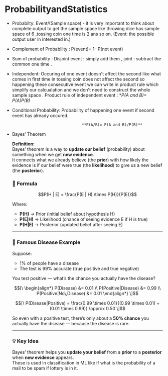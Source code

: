 # ProbabilityandStatistics

- Probabilty: Event/(Sample space) - it is very important to think about complete output to get the sample space like throwing dice has sample space of 6 ,tossing coin one time is 2 ans so on. (Event: the possible output user in interested in.)  
- Complement of Probability : P(event)= 1- P(not event)  
- Sum of probability : Disjoint event : simply add them , joint : subtract the common one time .   
- Independent: Occuring of one event doesn't affect the second like what comes in first time in tossing coin does not affect the second so happening these consecutive event we can write in product rule which simplify our calcualation and we don't need to construct the whole sample space . Product rule of independent event : **P(A and B)= P(A)*P(B)**  
- Conditional Probability: Probability of happening one event if second event has already occured.  

                                     **P(A/B)= P(A and B)/P(B)**      
                                     
- Bayes’ Theorem

    **Definition:**  
    Bayes’ theorem is a way to **update our belief** (probability) about something when we get **new evidence**.  
    It connects what we already believe (the **prior**) with how likely the evidence is if our belief were true (the **likelihood**) to give us a new belief (the **posterior**).

    ### 🔢 Formula

    $$P(H | E) = \frac{P(E | H) \times P(H)}{P(E)}$$

    Where:
    - **P(H)** → Prior (initial belief about hypothesis H)  
    - **P(E|H)** → Likelihood (chance of seeing evidence E if H is true)  
    - **P(H|E)** → Posterior (updated belief after seeing E)  

    ---

    ### 🧬 Famous Disease Example

    Suppose:
    - 1% of people have a disease  
    - The test is 99% accurate (true positive and true negative)

    You test positive — what’s the chance you actually have the disease?

    $$[\
    \begin{align*}
    P(Disease) &= 0.01 \\
    P(Positive|Disease) &= 0.99 \\
    P(Positive|No\,Disease) &= 0.01 
    \end{align*}
    \]$$

    $$[\
    P(Disease|Positive) = \frac{0.99 \times 0.01}{(0.99 \times 0.01) + (0.01 \times 0.99)} \approx 0.50
    \]$$

    So even with a positive test, there’s only about a **50% chance** you actually have the disease — because the disease is rare.

    ---

    ### 💡 Key Idea
    Bayes’ theorem helps you **update your belief** from a **prior** to a **posterior** when **new evidence** appears.  
    These is used in classification in ML like if what is the probability of a mail to be spam if lottery is in it.


